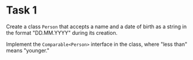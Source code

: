 # Task 1

Create a class `Person` that accepts a name and a date of birth as a string in the format "DD.MM.YYYY" during its creation.

Implement the `Comparable<Person>` interface in the class, where "less than" means "younger."
